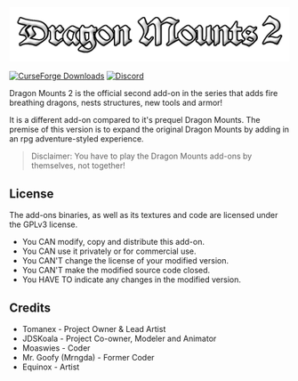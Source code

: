 ![LOG0](Dm2RP/textures/ui/title.png)

[![CurseForge Downloads](https://img.shields.io/curseforge/dt/1124643?logo=Curseforge&label=CurseForge&labelColor=Gray)](https://www.curseforge.com/minecraft-bedrock/addons/dragon-mounts-2)
[![Discord](https://img.shields.io/discord/1293105990476103720?logo=Discord&logoColor=white&label=Discord&labelColor=%235865F2)](https://discord.gg/Ewm8aTTJ3K)

Dragon Mounts 2 is the official second add-on in the series that adds fire breathing dragons, nests structures, new tools and armor!

It is a different add-on compared to it's prequel Dragon Mounts. The premise of this version is to expand the original Dragon Mounts by adding in an rpg adventure-styled experience.

> Disclaimer: You have to play the Dragon Mounts add-ons by themselves, not together!

## License
The add-ons binaries, as well as its textures and code are licensed under the GPLv3 license.

- You CAN modify, copy and distribute this add-on.
- You CAN use it privately or for commercial use.
- You CAN'T change the license of your modified version.
- You CAN'T make the modified source code closed.
- You HAVE TO indicate any changes in the modified version.

## Credits
- Tomanex - Project Owner & Lead Artist
- JDSKoala - Project Co-owner, Modeler and Animator
- Moaswies - Coder
- Mr. Goofy (Mrngda) - Former Coder
- Equinox - Artist
